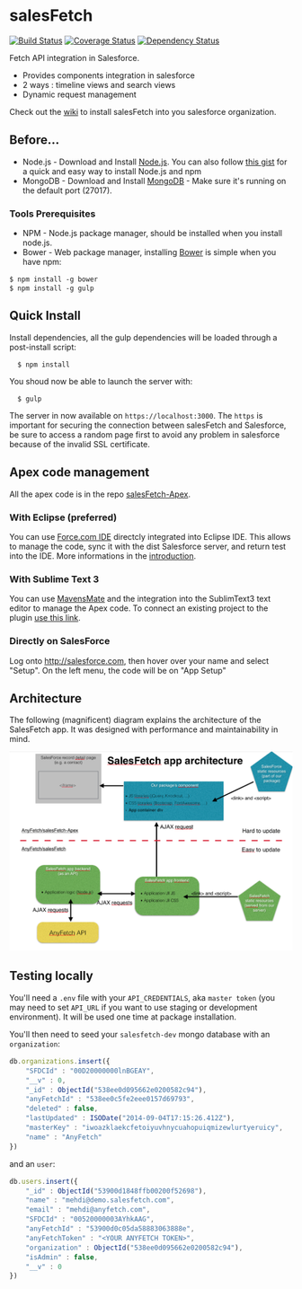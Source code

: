 # salesFetch
[![Build Status](https://travis-ci.org/AnyFetch/salesFetch.svg)](https://travis-ci.org/AnyFetch/salesFetch)
[![Coverage Status](https://coveralls.io/repos/AnyFetch/salesFetch/badge.png)](https://coveralls.io/r/AnyFetch/salesFetch)
[![Dependency Status](https://david-dm.org/AnyFetch/salesFetch.svg?theme=shields.io)](https://david-dm.org/AnyFetch/salesFetch)

Fetch API integration in Salesforce.

* Provides components integration in salesforce
* 2 ways : timeline views and search views
* Dynamic request management

Check out the [wiki](https://github.com/Papiel/salesFetch/wiki/Installation-guide) to install salesFetch into you salesforce organization.


## Before...
* Node.js - Download and Install [Node.js](http://www.nodejs.org/download/). You can also follow [this gist](https://gist.github.com/isaacs/579814) for a quick and easy way to install Node.js and npm
* MongoDB - Download and Install [MongoDB](http://www.mongodb.org/downloads) - Make sure it's running on the default port (27017).

### Tools Prerequisites
* NPM - Node.js package manager, should be installed when you install node.js.
* Bower - Web package manager, installing [Bower](http://bower.io/) is simple when you have npm:

```
$ npm install -g bower
$ npm install -g gulp
```

## Quick Install

Install dependencies, all the gulp dependencies will be loaded through a post-install script:
```
  $ npm install
```

You shoud now be able to launch the server with:
```
  $ gulp
```

The server in now available on `https://localhost:3000`. The `https` is important for securing the connection between salesFetch and Salesforce, be sure to access a random page first to avoid any problem in salesforce because of the invalid SSL certificate.

## Apex code management
All the apex code is in the repo [salesFetch-Apex](https://github.com/Papiel/salesFetch-Apex).

### With Eclipse (preferred)
You can use [Force.com IDE](https://wiki.developerforce.com/page/Force.com_IDE) directcly integrated into Eclipse IDE. This allows to manage the code, sync it with the dist Salesforce server, and return test into the IDE. More informations in the [introduction](https://wiki.developerforce.com/page/An_Introduction_to_Force_IDE).

### With Sublime Text 3
You can use [MavensMate](http://mavensmate.com/) and the integration into the SublimText3 text editor to manage the Apex code. To connect an existing project to the plugin [use this link](http://mavensmate.com/Plugins/Sublime_Text/Existing_Projects).

### Directly on SalesForce
Log onto http://salesforce.com, then hover over your name and select "Setup". On the left menu, the code will be on "App Setup"

## Architecture

The following (magnificent) diagram explains the architecture of the SalesFetch app. It was designed with performance and maintainability in mind.

![SalesFetch app architecture](images/architecture.png)

## Testing locally
You'll need a `.env` file with your `API_CREDENTIALS`, aka `master token` (you may need to set `API_URL` if you want to use staging or development environment).
It will be used one time at package installation.


You'll then need to seed your `salesfetch-dev` mongo database with an `organization`:

```js
db.organizations.insert({
    "SFDCId" : "00D20000000lnBGEAY",
    "__v" : 0,
    "_id" : ObjectId("538ee0d095662e0200582c94"),
    "anyFetchId" : "538ee0c5fe2eee0157d69793",
    "deleted" : false,
    "lastUpdated" : ISODate("2014-09-04T17:15:26.412Z"),
    "masterKey" : "iwoazklaekcfetoiyuvhnycuahopuiqmizewlurtyeruicy",
    "name" : "AnyFetch"
})
```

and an `user`:

```js
db.users.insert({
    "_id" : ObjectId("53900d1848ffb00200f52698"),
    "name" : "mehdi@demo.salesfetch.com",
    "email" : "mehdi@anyfetch.com",
    "SFDCId" : "00520000003AYhkAAG",
    "anyFetchId" : "53900d0c05da58883063888e",
    "anyFetchToken" : "<YOUR ANYFETCH TOKEN>",
    "organization" : ObjectId("538ee0d095662e0200582c94"),
    "isAdmin" : false,
    "__v" : 0
})
```

